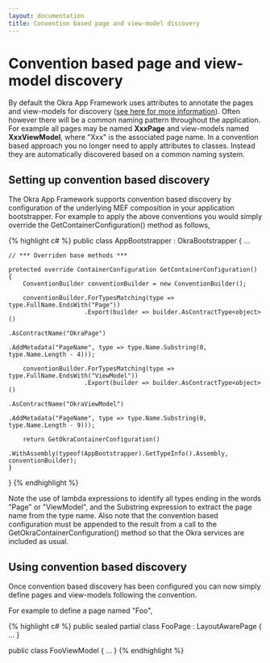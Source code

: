```yaml
---
layout: documentation
title: Convention based page and view-model discovery
---
```


Convention based page and view-model discovery
==============================================

By default the Okra App Framework uses attributes to annotate the pages and view-models for discovery ([see here for more information](navigation_defining_pages_and_viewmodels.html)).
Often however there will be a common naming pattern throughout the application. For example all pages may be named **XxxPage** and view-models named
**XxxViewModel**, where "Xxx" is the associated page name. In a convention based approach you no longer need to apply attributes to classes. Instead
they are automatically discovered based on a common naming system.

Setting up convention based discovery
-------------------------------------

The Okra App Framework supports convention based discovery by configuration of the underlying MEF composition in your application bootstrapper.
For example to apply the above conventions you would simply override the GetContainerConfiguration() method as follows,

{% highlight c# %}
public class AppBootstrapper : OkraBootstrapper
{
    ...

    // *** Overriden base methods ***

    protected override ContainerConfiguration GetContainerConfiguration()
    {
        ConventionBuilder conventionBuilder = new ConventionBuilder();

        conventionBuilder.ForTypesMatching(type => type.FullName.EndsWith("Page"))
                         .Export(builder => builder.AsContractType<object>()
                                                   .AsContractName("OkraPage")
                                                   .AddMetadata("PageName", type => type.Name.Substring(0, type.Name.Length - 4)));

        conventionBuilder.ForTypesMatching(type => type.FullName.EndsWith("ViewModel"))
                         .Export(builder => builder.AsContractType<object>()
                                                   .AsContractName("OkraViewModel")
                                                   .AddMetadata("PageName", type => type.Name.Substring(0, type.Name.Length - 9)));

        return GetOkraContainerConfiguration()
                .WithAssembly(typeof(AppBootstrapper).GetTypeInfo().Assembly, conventionBuilder);
    }
}
{% endhighlight %}

Note the use of lambda expressions to identify all types ending in the words "Page" or "ViewModel", and the Substring expression to extract the page
name from the type name. Also note that the convention based configuration must be appended to the result from a call to the GetOkraContainerConfiguration()
method so that the Okra services are included as usual.

Using convention based discovery
--------------------------------

Once convention based discovery has been configured you can now simply define pages and view-models following the convention.

For example to define a page named "Foo",

{% highlight c# %}
public sealed partial class FooPage : LayoutAwarePage
{
    ...
}

public class FooViewModel
{
    ...
}
{% endhighlight %}